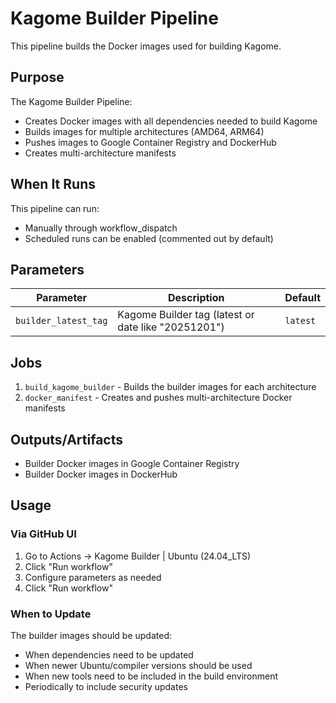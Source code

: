 
# Kagome Builder Pipeline

This pipeline builds the Docker images used for building Kagome.

## Purpose

The Kagome Builder Pipeline:
- Creates Docker images with all dependencies needed to build Kagome
- Builds images for multiple architectures (AMD64, ARM64)
- Pushes images to Google Container Registry and DockerHub
- Creates multi-architecture manifests

## When It Runs

This pipeline can run:
- Manually through workflow_dispatch
- Scheduled runs can be enabled (commented out by default)

## Parameters

| Parameter | Description | Default |
|-----------|-------------|---------|
| `builder_latest_tag` | Kagome Builder tag (latest or date like "20251201") | `latest` |

## Jobs

1. `build_kagome_builder` - Builds the builder images for each architecture
2. `docker_manifest` - Creates and pushes multi-architecture Docker manifests

## Outputs/Artifacts

- Builder Docker images in Google Container Registry
- Builder Docker images in DockerHub

## Usage

### Via GitHub UI

1. Go to Actions → Kagome Builder | Ubuntu (24.04_LTS)
2. Click "Run workflow"
3. Configure parameters as needed
4. Click "Run workflow"

### When to Update

The builder images should be updated:
- When dependencies need to be updated
- When newer Ubuntu/compiler versions should be used
- When new tools need to be included in the build environment
- Periodically to include security updates
